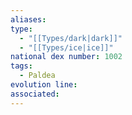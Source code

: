 ```yaml
---
aliases: 
type:
  - "[[Types/dark|dark]]"
  - "[[Types/ice|ice]]"
national dex number: 1002
tags:
  - Paldea
evolution line: 
associated:
---
```

